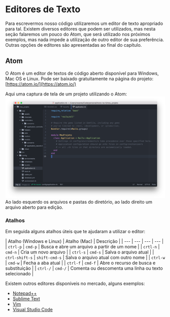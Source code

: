# Editores de Texto

Para escrevermos nosso código utilizaremos um editor de texto apropriado para
tal. Existem diversos editores que podem ser utilizados, mas nesta seção
falaremos um pouco do Atom, que será utilizado nos próximos exemplos,
mas nada impede a utilização de outro editor de sua preferência. Outras
opções de editores são apresentadas ao final do capítulo.

## Atom

O Atom é um editor de textos de código aberto disponível para Windows, Mac OS e
Linux. Pode ser baixado gratuitamente na página do projeto:
[https://atom.io/](https://atom.io/)

Aqui uma captura de tela de um projeto utilizando o Atom:
![Atom](images/3_editores/atom_exemplo.png)
Ao lado esquerdo os arquivos e pastas do diretório, ao lado direito um arquivo
aberto para edição.

### Atalhos

Em seguida alguns atalhos úteis que te ajudaram a utilizar o editor:

| Atalho (Windows e Linux) | Atalho (Mac) | Descrição |
| --- | --- | --- | --- |
| `ctrl-p` | `cmd-p` | Busca e abre um arquivo a partir de um nome |
| `crtl-n` | `cmd-n` | Cria um novo arquivo |
| `ctrl-s` | `cmd-s` | Salva o arquivo atual |
| `ctrl-shift-s` | `shift-cmd-s` | Salva o arquivo atual com outro nome |
| `ctrl-w` | `cmd-w` | Fecha a aba atual |
| `ctrl-f` | `cmd-f` | Abre o recurso de busca e substituição |
| `ctrl-/` | `cmd-/` | Comenta ou descomenta uma linha ou texto selecionado |

Existem outros editores disponíveis no mercado, alguns exemplos:

* [Notepad++](https://notepad-plus-plus.org/)
* [Sublime Text](https://www.sublimetext.com/)
* [Vim](http://www.vim.org/)
* [Visual Studio Code](https://code.visualstudio.com/)
